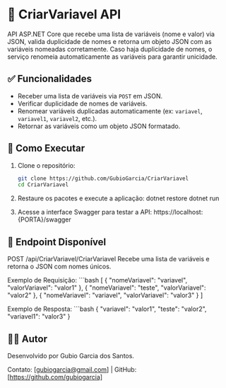 # 🧩 CriarVariavel API

API ASP.NET Core que recebe uma lista de variáveis (nome e valor) via JSON, valida duplicidade de nomes e retorna um objeto JSON com as variáveis nomeadas corretamente. Caso haja duplicidade de nomes, o serviço renomeia automaticamente as variáveis para garantir unicidade.

## ✅ Funcionalidades

- Receber uma lista de variáveis via `POST` em JSON.
- Verificar duplicidade de nomes de variáveis.
- Renomear variáveis duplicadas automaticamente (ex: `variavel`, `variavel1`, `variavel2`, etc.).
- Retornar as variáveis como um objeto JSON formatado.

## 🚀 Como Executar

1. Clone o repositório:
   ```bash
   git clone https://github.com/GubioGarcia/CriarVariavel
   cd CriarVariavel

2. Restaure os pacotes e execute a aplicação:
dotnet restore
dotnet run

3. Acesse a interface Swagger para testar a API:
https://localhost:{PORTA}/swagger

## 📌 Endpoint Disponível
POST /api/CriarVariavel/CriarVariavel
Recebe uma lista de variáveis e retorna o JSON com nomes únicos.

Exemplo de Requisição:
    ```bash
    [
      {
        "nomeVariavel": "variavel",
        "valorVariavel": "valor1"
      },
      {
        "nomeVariavel": "teste",
        "valorVariavel": "valor2"
      },
      {
        "nomeVariavel": "variavel",
        "valorVariavel": "valor3"
      }
    ]

Exemplo de Resposta:
    ```bash
    {
      "variavel": "valor1",
      "teste": "valor2",
      "variavel1": "valor3"
    }

## 👨‍💻 Autor
Desenvolvido por Gubio Garcia dos Santos.

Contato: [gubiogarcia@gmail.com] | GitHub: [https://github.com/gubiogarcia]